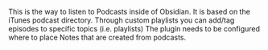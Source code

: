 This is the way to listen to Podcasts inside of Obsidian.
It is based on the iTunes podcast directory.
Through custom playlists you can add/tag episodes to specific topics (i.e. playlists)
The plugin needs to be configured where to place Notes that are created from podcasts.